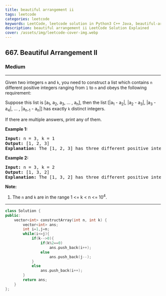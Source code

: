 ```yaml
---
title: beautiful arrangement ii
tags: leetcode
categories: leetcode
keywords: LeetCode, leetcode solution in Python3 C++ Java, beautiful-arrangement-ii solution
description: beautiful arrangement ii LeetCode Solution Explained
cover: /assets/img/leetcode-cover-img.webp
---
```



<h2>667. Beautiful Arrangement II</h2><h3>Medium</h3><hr><div><p>
Given two integers <code>n</code> and <code>k</code>, you need to construct a list which contains <code>n</code> different positive integers ranging from <code>1</code> to <code>n</code> and obeys the following requirement: <br>

Suppose this list is [a<sub>1</sub>, a<sub>2</sub>, a<sub>3</sub>, ... , a<sub>n</sub>], then the list [|a<sub>1</sub> - a<sub>2</sub>|, |a<sub>2</sub> - a<sub>3</sub>|, |a<sub>3</sub> - a<sub>4</sub>|, ... , |a<sub>n-1</sub> - a<sub>n</sub>|] has exactly <code>k</code> distinct integers.
</p>

<p>
If there are multiple answers, print any of them.
</p>

<p><b>Example 1:</b><br>
</p><pre><b>Input:</b> n = 3, k = 1
<b>Output:</b> [1, 2, 3]
<b>Explanation:</b> The [1, 2, 3] has three different positive integers ranging from 1 to 3, and the [1, 1] has exactly 1 distinct integer: 1.
</pre>
<p></p>

<p><b>Example 2:</b><br>
</p><pre><b>Input:</b> n = 3, k = 2
<b>Output:</b> [1, 3, 2]
<b>Explanation:</b> The [1, 3, 2] has three different positive integers ranging from 1 to 3, and the [2, 1] has exactly 2 distinct integers: 1 and 2.
</pre>
<p></p>

<p><b>Note:</b><br>
</p><ol>
<li>The <code>n</code> and <code>k</code> are in the range 1 &lt;= k &lt; n &lt;= 10<sup>4</sup>.</li>
</ol>
<p></p></div>

---




```cpp
class Solution {
public:
    vector<int> constructArray(int n, int k) {
        vector<int> ans;
        int i=1,j=n;
        while(i<=j){
            if(k-->0){
                if(k%2==0)
                    ans.push_back(i++);
                else
                    ans.push_back(j--);
            }
            else
                ans.push_back(i++);
        }
        return ans;
    }
};
```
